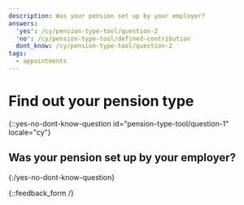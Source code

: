 ```yaml
---
description: Was your pension set up by your employer?
answers:
  'yes': /cy/pension-type-tool/question-2
  'no': /cy/pension-type-tool/defined-contribution
  dont_know: /cy/pension-type-tool/question-2
tags:
  - appointments
---
```


# Find out your pension type

{::yes-no-dont-know-question id="pension-type-tool/question-1" locale="cy"}
## Was your pension set up by your employer?
{:/yes-no-dont-know-question}

{::feedback_form /}
